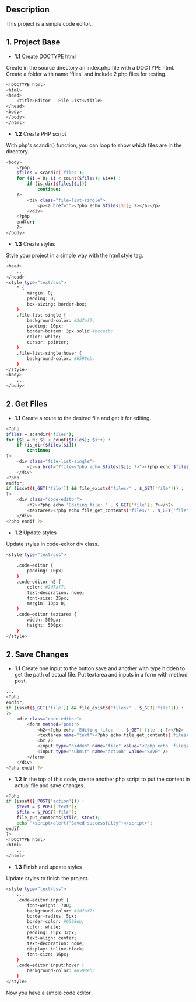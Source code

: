 ## Description

This project is a simple code editor.

## 1. Project Base

- **1.1** Create DOCTYPE html

Create in the source directory an index.php file with a DOCTYPE html. Create a folder with name 'files' and include 2 php files for testing.

```bash
<!DOCTYPE html>
<html>
<head>
    <title>Editor - File List</title>
</head>
<body>
</body>
</html>
```

- **1.2** Create PHP script

With php's scandir() function, you can loop to show which files are in the directory.

```bash
<body>
    <?php
    $files = scandir('files');
    for ($i = 0; $i < count($files); $i++) :
        if (is_dir($files[$i]))
            continue;
    ?>
        <div class="file-list-single">
            <p><a href=""><?php echo $files[$i]; ?></a></p>
        </div>
    <?php
    endfor;
    ?>
</body>
```

- **1.3** Create styles

Style your project in a simple way with the html style tag.

```bash
<head>
    ...
</head>
<style type="text/css">
    * {
        margin: 0;
        padding: 0;
        box-sizing: border-box;
    }
    .file-list-single {
        background-color: #2d7af7;
        padding: 10px;
        border-bottom: 3px solid #bcceeb;
        color: white;
        cursor: pointer;
    }
    .file-list-single:hover {
        background-color: #6598eb;
    }
</style>
<body>
    ...
</body>
```

## 2. Get Files

- **1.1** Create a route to the desired file and get it for editing.

```bash
<?php
$files = scandir('files');
for ($i = 0; $i < count($files); $i++) :
    if (is_dir($files[$i]))
        continue;
?>
    <div class="file-list-single">
        <p><a href="?file=<?php echo $files[$i]; ?>"><?php echo $files[$i]; ?></a></p>
    </div>
<?php
endfor;
if (isset($_GET['file']) && file_exists('files/' . $_GET['file'])) :
?>
    <div class="code-editor">
        <h2><?php echo 'Editing file: ' . $_GET['file']; ?></h2>
        <textarea><?php echo file_get_contents('files/' . $_GET['file']) ?></textarea>
    </div>
<?php endif ?>
```

- **1.2** Update styles

Update styles in code-editor div class.

```bash
<style type="text/css">
    ...
    .code-editor {
        padding: 10px;
    }
    .code-editor h2 {
        color: #2d7af7;
        text-decoration: none;
        font-size: 25px;
        margin: 10px 0;
    }
    .code-editor textarea {
        width: 500px;
        height: 500px;
    }
</style>
```

## 2. Save Changes

- **1.1** Create one input to the button save and another with type hidden to get the path of actual file. Put textarea and inputs in a form with method post.

```bash
...
<?php
endfor;
if (isset($_GET['file']) && file_exists('files/' . $_GET['file'])) :
?>
    <div class="code-editor">
        <form method="post">
            <h2><?php echo 'Editing file: ' . $_GET['file']; ?></h2>
            <textarea name="text"><?php echo file_get_contents('files/' . $_GET['file']) ?></textarea>
            <br />
            <input type="hidden" name="file" value="<?php echo 'files/' . $_GET['file'] ?>">
            <input type="submit" name="action" value="SAVE" />
        </form>
    </div>
<?php endif ?>
```

- **1.2** In the top of this code, create another php script to put the content in actual file and save changes.

```bash
<?php
if (isset($_POST['action'])) :
    $text = $_POST['text'];
    $file = $_POST['file'];
    file_put_contents($file, $text);
    echo '<script>alert("Saved successfully")</script>';
endif
?>
<!DOCTYPE html>
<html>
    ...
</html>
```

- **1.3** Finish and update styles

Update styles to finish the project.

```bash
<style type="text/css">
    ...
    .code-editor input {
        font-weight: 700;
        background-color: #2d7af7;
        border-radius: 5px;
        border-color: #6598eb;
        color: white;
        padding: 15px 32px;
        text-align: center;
        text-decoration: none;
        display: inline-block;
        font-size: 16px;
    }
    .code-editor input:hover {
        background-color: #6598eb;
    }
</style>
```

Now you have a simple code editor .
